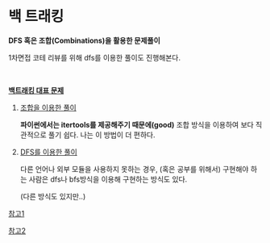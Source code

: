 # 백 트래킹

**DFS 혹은 조합(Combinations)을 활용한 문제풀이**

1차면접 코테 리뷰를 위해 dfs를 이용한 풀이도 진행해본다.

​    

**[백트래킹 대표 문제](https://www.acmicpc.net/problem/1759)**

1. [조합을 이용한 풀이](https://github.com/confettimimy/Python-for-coding-test/blob/master/%EA%B8%B0%ED%83%80%20%EC%95%8C%EA%B3%A0%EB%A6%AC%EC%A6%98/%5B1_%EC%9D%B4%EC%BD%94%ED%85%8C%5D%20%EC%95%94%ED%98%B8%20%EB%A7%8C%EB%93%A4%EA%B8%B0(%EC%A1%B0%ED%95%A9%2C%20%EB%B8%8C%EB%A3%A8%ED%8A%B8%ED%8F%AC%EC%8A%A4%20%EC%95%8C%EA%B3%A0%EB%A6%AC%EC%A6%98%20%EC%9D%B4%EC%9A%A9).py)

   **파이썬에서는 itertools를 제공해주기 때문에(good)** 조합 방식을 이용하여 보다 직관적으로 풀기 쉽다. 나는 이 방법이 더 편하다.

2. [DFS를 이용한 풀이](http://melonicedlatte.com/algorithm/2018/09/10/203059.html)

   다른 언어나 외부 모듈을 사용하지 못하는 경우, (혹은 공부를 위해서) 구현해야 하는 사람은 dfs나 bfs방식을 이용해 구현하는 방식도 있다.

   (다른 방식도 있지만..)

[참고1](https://medium.com/@dltkddud4403/python-%EC%88%9C%EC%97%B4-%EC%A1%B0%ED%95%A9-%EA%B5%AC%ED%98%84-5e496e74621c)

[참고2](https://buyandpray.tistory.com/52)